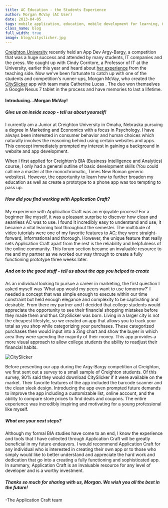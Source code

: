 ```yaml
---
title: AC Education - the Students Experience
author: Morgan McVay (AC User)
date: 2013-04-05
tags: mobile application, education, mobile development for learning, Creighton University, Argy Bargy
class_name: blog
full_width: true
image: blog/cityslicker.jpg
---
```


[Creighton University](http://www.creighton.edu/) recently held an App Dev Argy-Bargy, a competition that was a huge success and attended by many students, IT companies and the press. We caught up with Cindy Corritore, a Professor of IT at the University, earlier this year and heard about [her experience](/blog/2013/02/ac-education-creighton-university-experience/) from the teaching side. Now we've been fortunate to catch up with one of the students and competition's runner-ups, Morgan McVay, who created the [CitySlicker](http://creighton.applicationcraft.com/live.php?formId=c68f1542-8200-4a2f-ad89-79978ecedee7#/c68f1542-8200-4a2f-ad89-79978ecedee7/homepage) app with team mate Catherine Lucas . The duo won themselves a Google Nexus 7 tablet in the process and have memories to last a lifetime.


#### Introducing...**Morgan McVay**!

##### *Give us an inside scoop - tell us about yourself!*

I currently am a Junior at Creighton University in Omaha, Nebraska pursuing a degree in Marketing and Economics with a focus in Psychology. I have always been interested in consumer behavior and human choices which naturally involves the reasoning behind using certain websites and apps. This concept immediately prompted my interest in gaining a background in website and app development.

When I first applied for Creighton’s BIA (Business Intelligence and Analytics) course, I only had a general outline of basic development skills (You could call me a master at the monochromatic, Times New Roman generic websites). However, the opportunity to learn how to further broaden my education as well as create a prototype to a phone app was too tempting to pass up.


##### *How did you find working with Application Craft?*

My experience with Application Craft was an enjoyable process! For a beginner like myself, it was a pleasant surprise to discover how clean and seamless AC was to use. I found it incredibly easy to understand and use; it became a vital learning tool throughout the semester. The multitude of video tutorials were one of my favorite features to AC; they were straight-forward, informational and thorough.  However, the unique feature that really sets Application Craft apart from the rest is the reliability and helpfulness of the online community. This forum section became an invaluable resource to me and my partner as we worked our way through to create a fully functioning prototype three weeks later.


##### *And on to the good stuff - tell us about the app you helped to create*

As an individual looking to pursue a career in marketing, the first question I asked myself was ‘What app would my peers want to use tomorrow?’ I needed a concept that was simple enough to execute within our time constraint but held enough elegance and complexity to be captivating and desirable. From there my partner and I decided that college students would appreciate the opportunity to see their financial shopping mistakes before they made them and thus CitySlicker was born. Living in a larger city is not the cheapest lifestyle, so we created an app that allows you to track your total as you shop while categorizing your purchases. These categorized purchases then would input into a Zing chart and show the buyer in which area they were spending the majority of their money. This app provides a more visual approach to allow college students the ability to readjust their financial habits.

![CitySlicker](/img/blog/cityslicker1.jpg "CitySlicker")

Before presenting our app during the Argy-Bargy competition at Creighton, we first sent out a survey to a small sample of Creighton students. Of this survey, 90% said they would download CitySlicker if it were available on the market. Their favorite features of the app included the barcode scanner and the clean sleek design.  Introducing the app even prompted future demands to improve the app including a customizable list, online account, and the ability to compare store prices to find deals and coupons. The entire experience was incredibly inspiring and motivating for a young professional like myself.


##### *What are your next steps?*

Although my formal BIA studies have come to an end, I know the experience and tools that I have collected through Application Craft will be greatly beneficial in my future endeavors. I would recommend Application Craft for any individual who is interested in creating their own app or to those who simply would like to better understand and appreciate the hard work and dedication that go into a creating a fully functioning and sophisticated app. In summary, Application Craft is an invaluable resource for any level of developer and is a worthy investment.


##### *Thanks so much for sharing with us, Morgan. We wish you all the best in the future!*


-The Application Craft team
